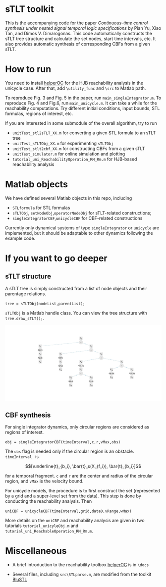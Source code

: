 # sTLT toolkit
This is the accompanying code for the paper *Continuous-time control synthesis under nested signal temporal logic specifications*  by Pian Yu, Xiao Tan, and Dimos V. Dimarogonas. This code automatically constructs the sTLT tree structure and calculate the set nodes, start time intervals, etc. It also provides automatic synthesis of corresponding CBFs from a given sTLT. 

# How to run
You need to install [helperOC](https://github.com/HJReachability/helperOC) for the HJB reachability analysis in the unicycle case. After that, add `\utility_func` and `\src` to Matlab path.

To reproduce Fig. 3 and Fig. 5 in the paper, run `main_singleIntegrator.m`. To reproduce Fig. 4 and Fig.6, run `main_unicycle.m`. It can take a while for the reachability computations. Try different initial conditions, input bounds, STL formulas, regions of interest, etc.

If you are interested in some submodule of the overall algorithm, try to run 
 - `unitTest_stl2sTLT_XX.m` for converting a given STL formula to an sTLT tree
 - `unitTest_sTLTObj_XX.m` for experimenting `sTLTObj`
 - `unitTest_stlt2cbf_XX.m` for constructing CBFs from a given sTLT
 - `unitTest_simulator.m` for online simulation and plotting
 - `tutorial_uni_ReachabilityOperation_RM_Rm.m` for HJB-based reachability analysis 
 

# Matlab objects
We have defined several Matlab objects in this repo, including
 - `STLformula` for STL formulas
 - `sTLTObj`, `setNodeObj`,`operatorNodeObj` for sTLT-related constructions;
 - `singleIntegratorCBF`,`unicycleCBF` for CBF-related constructions

Currently only dynamical systems of type `singleIntegrator` or `unicycle` are implemented, but it should be adaptable to other dynamics following the example code. 

# If you want to go deeper
## sTLT structure
A sTLT tree is simply constructed from a list of node objects and their parentage relations.

`tree = sTLTObj(nodeList,parentList);`

`sTLTObj` is a Matlab handle class. You can view the tree structure with `tree.draw_sTLT();`.

![sTLT tree](./docs/sTLT_tree.jpg)

## CBF synthesis
For single integrator dynamics, only circular regions are considered as regions of interest. 

`obj = singleIntegratorCBF(timeInterval,c,r,vMax,obs)`

The `obs` flag is needed only if the circular region is an obstacle. `timeInterval ` is  

$$[\underline{t}_{b_i}, \bar{t}_s(X_{f_i}), \bar{t}_{b_i}]$$

 for a temporal fragment. `c` and `r` are the center and radius of the circular region, and `vMax` is the velocity bound. 

For unicycle models, the procedure is to first construct the set (represented by a grid and a super-level set from the data). This step is done by conducting the reachability analysis. Then

 `uniCBF = unicycleCBF(timeInterval,grid,data0,vRange,wMax)`
 
More details on the `uniCBF` and reachability analysis are given in two tutorials `tutorial_unicyleObj.m` and `tutorial_uni_ReachableOperation_RM_Rm.m`.

# Miscellaneous
- A brief introduction to the reachability toolbox [helperOC](https://github.com/HJReachability/helperOC) is in `\docs`

- Several files, including `src\STLparse.m`, are modified from the toolkit [BluSTL](https://github.com/BluSTL/BluSTL) 

